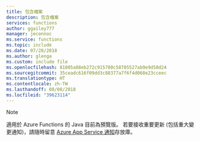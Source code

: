 ```yaml
---
title: 包含檔案
description: 包含檔案
services: functions
author: ggailey777
manager: jeconnoc
ms.service: functions
ms.topic: include
ms.date: 07/28/2018
ms.author: glenga
ms.custom: include file
ms.openlocfilehash: 81805a88eb272c915780c58705527ab9e9d58d24
ms.sourcegitcommit: 35ceadc616f09dd3c88377a7f6f4d068e23cceec
ms.translationtype: HT
ms.contentlocale: zh-TW
ms.lasthandoff: 08/08/2018
ms.locfileid: "39623114"
---
```

> [!NOTE] 
> 適用於 Azure Functions 的 Java 目前為預覽版。 若要接收重要更新 (包括重大變更通知)，請隨時留意 [Azure App Service 通知](https://github.com/Azure/app-service-announcements/issues)存放庫。  